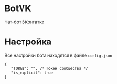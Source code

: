 # BotVK
 Чат-бот ВКонтатке

# Настройка
 Все настройки бота находятся в файле `config.json`

 ```
 {
	"TOKEN": "", /* Токен сообщества */
	"is_explicit": true
 }
 ```